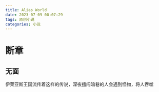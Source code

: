 ```yaml
---
title: Alias World
date: 2023-07-09 00:07:29
tags: 原创小说
categories: 小说
---
```


# 断章

## 无面

伊莱亚斯王国流传着这样的传说，深夜擅闯暗巷的人会遇到怪物，将人吞噬

